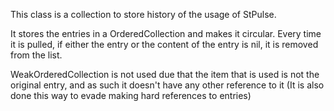 This class is a collection to store history of the usage of StPulse.

It stores the entries in a OrderedCollection and makes it circular. Every time it is pulled, if either the entry or the content of the entry is nil, it is removed from the list.

WeakOrderedCollection is not used due that the item that is used is not the original entry, and as such it doesn't have any other reference to it (It is also done this way to evade making hard references to entries)